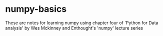 numpy-basics
============

These are notes for learning numpy using chapter four of 'Python for Data analysis' by Wes Mckinney and Enthought's 'numpy' lecture series

